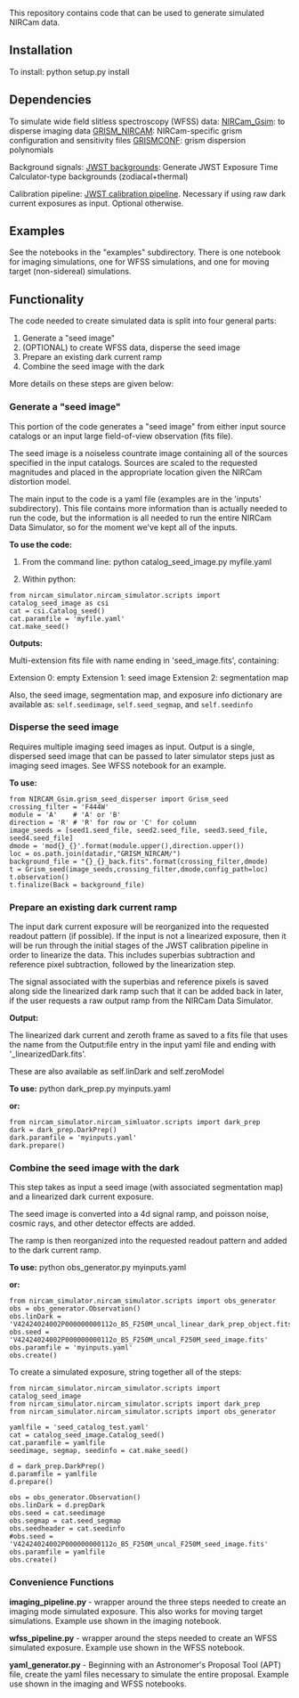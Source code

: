 This repository contains code that can be used to generate
simulated NIRCam data.

Installation
------------

To install:
python setup.py install


Dependencies
------------

To simulate wide field slitless spectroscopy (WFSS) data:
[NIRCam_Gsim][d1]: to disperse imaging data
[GRISM_NIRCAM][d2]: NIRCam-specific grism configuration and sensitivity files
[GRISMCONF][d3]: grism dispersion polynomials

Background signals:
[JWST backgrounds][d4]: Generate JWST Exposure Time Calculator-type backgrounds (zodiacal+thermal)

[d1]: https://github.com/npirzkal/NIRCAM_Gsim
[d2]: https://github.com/npirzkal/GRISM_NIRCAM
[d3]: https://github.com/npirzkal/GRISMCONF
[d4]: https://github.com/spacetelescope/jwst_backgrounds


Calibration pipeline:
[JWST calibration pipeline][d5]. Necessary if using raw dark current exposures as input. Optional otherwise.

[d5]: https://github.com/STScI-JWST/jwst


Examples
--------

See the notebooks in the "examples" subdirectory. There is one notebook
for imaging simulations, one for WFSS simulations, and one for moving target
(non-sidereal) simulations.


Functionality
-------------

The code needed to create simulated data is split into
four general parts:

1. Generate a "seed image"
2. (OPTIONAL) to create WFSS data, disperse the seed image
3. Prepare an existing dark current ramp
4. Combine the seed image with the dark 

More details on these steps are given below:

### Generate a "seed image" ###

This portion of the code generates a "seed image" from
either input source catalogs or an input large field-of-view
observation (fits file). 

The seed image is a noiseless countrate image containing
all of the sources specified in the input catalogs. Sources
are scaled to the requested magnitudes and placed in the
appropriate location given the NIRCam distortion model.

The main input to the code is a yaml file (examples are
in the 'inputs' subdirectory). This file contains more
information than is actually needed to run the code,
but the information is all needed to run the entire
NIRCam Data Simulator, so for the moment we've kept all
of the inputs.


**To use the code:**

1) From the command line:
python catalog_seed_image.py myfile.yaml

2) Within python:
```
from nircam_simulator.nircam_simulator.scripts import catalog_seed_image as csi
cat = csi.Catalog_seed()
cat.paramfile = 'myfile.yaml'
cat.make_seed()
```

**Outputs:**

Multi-extension fits file with name ending in 'seed_image.fits', containing:

Extension 0: empty
Extension 1: seed image
Extension 2: segmentation map

Also, the seed image, segmentation map, and exposure info dictionary are available as:
`self.seedimage`, `self.seed_segmap`, and `self.seedinfo`

### Disperse the seed image ###

Requires multiple imaging seed images as input. Output is a single, dispersed
seed image that can be passed to later simulator steps just as imaging seed
images. See WFSS notebook for an example.

**To use:**
```
from NIRCAM_Gsim.grism_seed_disperser import Grism_seed
crossing_filter = 'F444W'
module = 'A'    # 'A' or 'B'
direction = 'R' # 'R' for row or 'C' for column
image_seeds = [seed1.seed_file, seed2.seed_file, seed3.seed_file, seed4.seed_file]
dmode = 'mod{}_{}'.format(module.upper(),direction.upper())
loc = os.path.join(datadir,"GRISM_NIRCAM/")
background_file = "{}_{}_back.fits".format(crossing_filter,dmode)
t = Grism_seed(image_seeds,crossing_filter,dmode,config_path=loc)
t.observation()
t.finalize(Back = background_file)
```

### Prepare an existing dark current ramp ###

The input dark current exposure will be reorganized into the
requested readout pattern (if possible). If the input is not
a linearized exposure, then it will be run through the
initial stages of the JWST calibration pipeline in order to
linearize the data. This includes superbias subtraction and
reference pixel subtraction, followed by the linearization
step.

The signal associated with the superbias and reference pixels
is saved along side the linearized dark ramp such that it
can be added back in later, if the user requests a raw output
ramp from the NIRCam Data Simulator.

**Output:**

The linearized dark current and zeroth frame as saved to a fits file
that uses the name from the Output:file entry in the input yaml file
and ending with '_linearizedDark.fits'.

These are also available as self.linDark and self.zeroModel

**To use:**
python dark_prep.py myinputs.yaml

**or:**
```
from nircam_simulator.nircam_simluator.scripts import dark_prep
dark = dark_prep.DarkPrep()
dark.paramfile = 'myinputs.yaml'
dark.prepare()
```

### Combine the seed image with the dark ###

This step takes as input a seed image (with associated segmentation
map) and a linearized dark current exposure.

The seed image is converted into a 4d signal ramp,
and poisson noise, cosmic rays, and other detector effects
are added.

The ramp is then reorganized into the requested readout
pattern and added to the dark current ramp.

**To use:**
python obs_generator.py myinputs.yaml

**or:**
```
from nircam_simulator.nircam_simulator.scripts import obs_generator
obs = obs_generator.Observation()
obs.linDark = 'V42424024002P000000000112o_B5_F250M_uncal_linear_dark_prep_object.fits'
obs.seed = 'V42424024002P000000000112o_B5_F250M_uncal_F250M_seed_image.fits'
obs.paramfile = 'myinputs.yaml'
obs.create()
```

To create a simulated exposure, string together all of the steps:
```
from nircam_simulator.nircam_simulator.scripts import catalog_seed_image
from nircam_simulator.nircam_simulator.scripts import dark_prep
from nircam_simulator.nircam_simulator.scripts import obs_generator

yamlfile = 'seed_catalog_test.yaml'
cat = catalog_seed_image.Catalog_seed()
cat.paramfile = yamlfile
seedimage, segmap, seedinfo = cat.make_seed()

d = dark_prep.DarkPrep()
d.paramfile = yamlfile
d.prepare()

obs = obs_generator.Observation()
obs.linDark = d.prepDark
obs.seed = cat.seedimage 
obs.segmap = cat.seed_segmap 
obs.seedheader = cat.seedinfo 
#obs.seed = 'V42424024002P000000000112o_B5_F250M_uncal_F250M_seed_image.fits'
obs.paramfile = yamlfile
obs.create()
```

### Convenience Functions ###

**imaging_pipeline.py** - wrapper around the three steps needed to create an
imaging mode simulated exposure. This also works for moving target
simulations. Example use shown in the imaging notebook.

**wfss_pipeline.py** - wrapper around the steps needed to create an WFSS
simulated exposure. Example use shown in the WFSS notebook.

**yaml_generator.py** - Beginning with an Astronomer's Proposal Tool (APT) file,
create the yaml files necessary to simulate the entire proposal. Example use
shown in the imaging and WFSS notebooks.